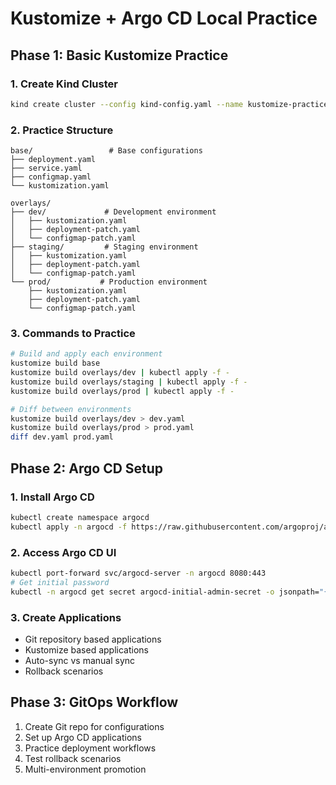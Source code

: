 # Kustomize + Argo CD Local Practice

## Phase 1: Basic Kustomize Practice

### 1. Create Kind Cluster

```bash
kind create cluster --config kind-config.yaml --name kustomize-practice
```

### 2. Practice Structure

```
base/                 # Base configurations
├── deployment.yaml
├── service.yaml
├── configmap.yaml
└── kustomization.yaml

overlays/
├── dev/             # Development environment
│   ├── kustomization.yaml
│   ├── deployment-patch.yaml
│   └── configmap-patch.yaml
├── staging/         # Staging environment
│   ├── kustomization.yaml
│   ├── deployment-patch.yaml
│   └── configmap-patch.yaml
└── prod/           # Production environment
    ├── kustomization.yaml
    ├── deployment-patch.yaml
    └── configmap-patch.yaml
```

### 3. Commands to Practice

```bash
# Build and apply each environment
kustomize build base
kustomize build overlays/dev | kubectl apply -f -
kustomize build overlays/staging | kubectl apply -f -
kustomize build overlays/prod | kubectl apply -f -

# Diff between environments
kustomize build overlays/dev > dev.yaml
kustomize build overlays/prod > prod.yaml
diff dev.yaml prod.yaml
```

## Phase 2: Argo CD Setup

### 1. Install Argo CD

```bash
kubectl create namespace argocd
kubectl apply -n argocd -f https://raw.githubusercontent.com/argoproj/argo-cd/stable/manifests/install.yaml
```

### 2. Access Argo CD UI

```bash
kubectl port-forward svc/argocd-server -n argocd 8080:443
# Get initial password
kubectl -n argocd get secret argocd-initial-admin-secret -o jsonpath="{.data.password}" | base64 -d
```

### 3. Create Applications

- Git repository based applications
- Kustomize based applications
- Auto-sync vs manual sync
- Rollback scenarios

## Phase 3: GitOps Workflow

1. Create Git repo for configurations
2. Set up Argo CD applications
3. Practice deployment workflows
4. Test rollback scenarios
5. Multi-environment promotion
